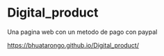 # Digital_product
Una pagina web con un metodo de pago con paypal


 https://bhuatarongo.github.io/Digital_product/
